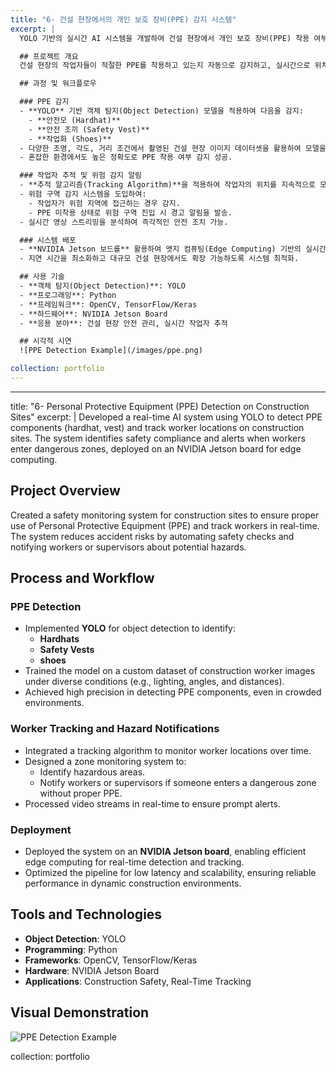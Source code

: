 ```yaml
---
title: "6- 건설 현장에서의 개인 보호 장비(PPE) 감지 시스템"
excerpt: |
  YOLO 기반의 실시간 AI 시스템을 개발하여 건설 현장에서 개인 보호 장비(PPE) 착용 여부를 감지하고 작업자 위치를 추적하는 기능을 구현하였습니다. 해당 시스템은 안전모, 조끼, 신발 착용 여부를 확인하고, 위험 구역 진입 시 경고 알림을 제공합니다. 또한, NVIDIA Jetson 보드에서 엣지 컴퓨팅을 활용하여 실시간으로 동작하도록 배포되었습니다.

  ## 프로젝트 개요
  건설 현장의 작업자들이 적절한 PPE를 착용하고 있는지 자동으로 감지하고, 실시간으로 위치를 추적하는 안전 모니터링 시스템을 개발하였습니다. 이를 통해 사고 위험을 줄이고, 위험 요소 발생 시 즉각적인 알림을 제공할 수 있습니다.

  ## 과정 및 워크플로우

  ### PPE 감지
  - **YOLO** 기반 객체 탐지(Object Detection) 모델을 적용하여 다음을 감지:
    - **안전모 (Hardhat)**
    - **안전 조끼 (Safety Vest)**
    - **작업화 (Shoes)**
  - 다양한 조명, 각도, 거리 조건에서 촬영된 건설 현장 이미지 데이터셋을 활용하여 모델을 학습.
  - 혼잡한 환경에서도 높은 정확도로 PPE 착용 여부 감지 성공.

  ### 작업자 추적 및 위험 감지 알림
  - **추적 알고리즘(Tracking Algorithm)**을 적용하여 작업자의 위치를 지속적으로 모니터링.
  - 위험 구역 감지 시스템을 도입하여:
    - 작업자가 위험 지역에 접근하는 경우 감지.
    - PPE 미착용 상태로 위험 구역 진입 시 경고 알림을 발송.
  - 실시간 영상 스트리밍을 분석하여 즉각적인 안전 조치 가능.

  ### 시스템 배포
  - **NVIDIA Jetson 보드를** 활용하여 엣지 컴퓨팅(Edge Computing) 기반의 실시간 감지 및 추적 기능 구현.
  - 지연 시간을 최소화하고 대규모 건설 현장에서도 확장 가능하도록 시스템 최적화.

  ## 사용 기술
  - **객체 탐지(Object Detection)**: YOLO
  - **프로그래밍**: Python
  - **프레임워크**: OpenCV, TensorFlow/Keras
  - **하드웨어**: NVIDIA Jetson Board
  - **응용 분야**: 건설 현장 안전 관리, 실시간 작업자 추적

  ## 시각적 시연
  ![PPE Detection Example](/images/ppe.png)

collection: portfolio
---
```



---
title: "6- Personal Protective Equipment (PPE) Detection on Construction Sites"
excerpt: |
  Developed a real-time AI system using YOLO to detect PPE components (hardhat, vest) and track worker locations on construction sites. The system identifies safety compliance and alerts when workers enter dangerous zones, deployed on an NVIDIA Jetson board for edge computing.

  ## Project Overview
  Created a safety monitoring system for construction sites to ensure proper use of Personal Protective Equipment (PPE) and track workers in real-time. The system reduces accident risks by automating safety checks and notifying workers or supervisors about potential hazards.

  ## Process and Workflow

  ### PPE Detection
  - Implemented **YOLO** for object detection to identify:
    - **Hardhats**
    - **Safety Vests**
    - **shoes**
  - Trained the model on a custom dataset of construction worker images under diverse conditions (e.g., lighting, angles, and distances).
  - Achieved high precision in detecting PPE components, even in crowded environments.

  ### Worker Tracking and Hazard Notifications
  - Integrated a tracking algorithm to monitor worker locations over time.
  - Designed a zone monitoring system to:
    - Identify hazardous areas.
    - Notify workers or supervisors if someone enters a dangerous zone without proper PPE.
  - Processed video streams in real-time to ensure prompt alerts.

  ### Deployment
  - Deployed the system on an **NVIDIA Jetson board**, enabling efficient edge computing for real-time detection and tracking.
  - Optimized the pipeline for low latency and scalability, ensuring reliable performance in dynamic construction environments.

  ## Tools and Technologies
  - **Object Detection**: YOLO
  - **Programming**: Python
  - **Frameworks**: OpenCV, TensorFlow/Keras
  - **Hardware**: NVIDIA Jetson Board
  - **Applications**: Construction Safety, Real-Time Tracking

  ## Visual Demonstration
  ![PPE Detection Example](/images/ppe.png)

collection: portfolio